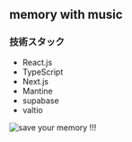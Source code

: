 ## memory with music

### 技術スタック

- React.js
- TypeScript
- Next.js
- Mantine
- supabase
- valtio


![save your memory !!!](memory-with-music.vercel.app/)
